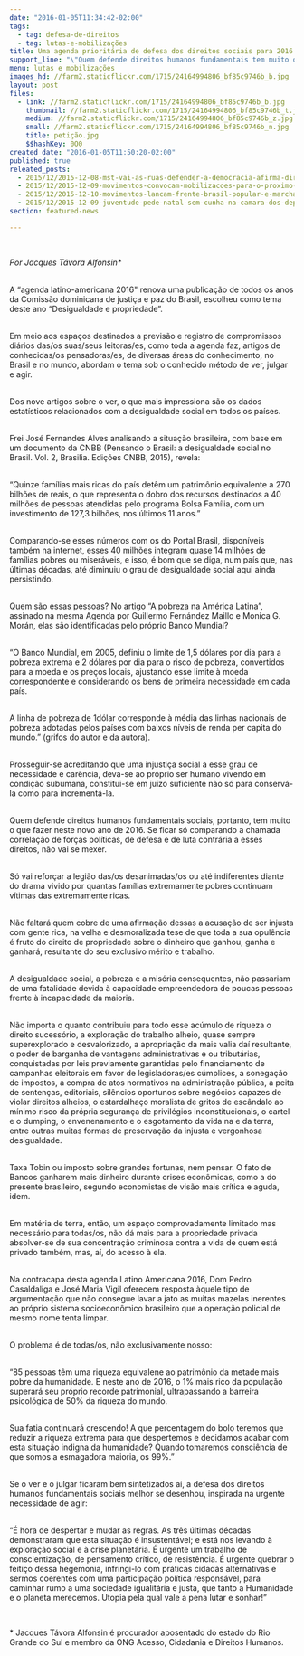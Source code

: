 ```yaml
---
date: "2016-01-05T11:34:42-02:00"
tags:
  - tag: defesa-de-direitos
  - tag: lutas-e-mobilizações
title: Uma agenda prioritária de defesa dos direitos sociais para 2016
support_line: "\"Quem defende direitos humanos fundamentais tem muito o que fazer neste novo ano de 2016. Se ficar só comparando a chamada correlação de forças políticas, não vai se mexer\", escreve Alfonsin"
menu: lutas e mobilizações
images_hd: //farm2.staticflickr.com/1715/24164994806_bf85c9746b_b.jpg
layout: post
files:
  - link: //farm2.staticflickr.com/1715/24164994806_bf85c9746b_b.jpg
    thumbnail: //farm2.staticflickr.com/1715/24164994806_bf85c9746b_t.jpg
    medium: //farm2.staticflickr.com/1715/24164994806_bf85c9746b_z.jpg
    small: //farm2.staticflickr.com/1715/24164994806_bf85c9746b_n.jpg
    title: petição.jpg
    $$hashKey: 0O0
created_date: "2016-01-05T11:50:20-02:00"
published: true
releated_posts:
  - 2015/12/2015-12-08-mst-vai-as-ruas-defender-a-democracia-afirma-dirigente.md
  - 2015/12/2015-12-09-movimentos-convocam-mobilizacoes-para-o-proximo-dia-16-12.md
  - 2015/12/2015-12-10-movimentos-lancam-frente-brasil-popular-e-marcham-em-defesa-da-democracia-no-rs.md
  - 2015/12/2015-12-09-juventude-pede-natal-sem-cunha-na-camara-dos-deputados-em-brasilia.md
section: featured-news

---
```

<p>&nbsp;</p>

<p><em>Por Jacques T&aacute;vora Alfonsin*</em></p>

<p><br />
A &ldquo;agenda latino-americana 2016&quot; renova uma publica&ccedil;&atilde;o de todos os anos da Comiss&atilde;o dominicana de justi&ccedil;a e paz do Brasil, escolheu como tema deste ano &ldquo;Desigualdade e propriedade&rdquo;.</p>

<p><br />
Em meio aos espa&ccedil;os destinados a previs&atilde;o e registro de compromissos di&aacute;rios das/os suas/seus leitoras/es, como toda a agenda faz, artigos de conhecidas/os pensadoras/es, de diversas &aacute;reas do conhecimento, no Brasil e no mundo, abordam o tema sob o conhecido m&eacute;todo de ver, julgar e agir.</p>

<p><br />
Dos nove artigos sobre o ver, o que mais impressiona s&atilde;o os dados estat&iacute;sticos relacionados com a desigualdade social em todos os pa&iacute;ses.</p>

<p><br />
Frei Jos&eacute; Fernandes Alves analisando a situa&ccedil;&atilde;o brasileira, com base em um documento da CNBB (Pensando o Brasil: a desigualdade social no Brasil. Vol. 2, Brasilia. Edi&ccedil;&otilde;es CNBB, 2015), revela:</p>

<p><br />
&ldquo;Quinze fam&iacute;lias mais ricas do pa&iacute;s det&ecirc;m um patrim&ocirc;nio equivalente a 270 bilh&otilde;es de reais, o que representa o dobro dos recursos destinados a 40 milh&otilde;es de pessoas atendidas pelo programa Bolsa Fam&iacute;lia, com um investimento de 127,3 bilh&otilde;es, nos &uacute;ltimos 11 anos.&rdquo;</p>

<p><br />
Comparando-se esses n&uacute;meros com os do Portal Brasil, dispon&iacute;veis tamb&eacute;m na internet, esses 40 milh&otilde;es integram quase 14 milh&otilde;es de fam&iacute;lias pobres ou miser&aacute;veis, e isso, &eacute; bom que se diga, num pa&iacute;s que, nas &uacute;ltimas d&eacute;cadas, at&eacute; diminuiu o grau de desigualdade social aqui ainda persistindo.</p>

<p><br />
Quem s&atilde;o essas pessoas? No artigo &ldquo;A pobreza na Am&eacute;rica Latina&rdquo;, assinado na mesma Agenda por Guillermo Fern&aacute;ndez Maillo e Monica G. Mor&aacute;n, elas s&atilde;o identificadas pelo pr&oacute;prio Banco Mundial?</p>

<p><br />
&ldquo;O Banco Mundial, em 2005, definiu o limite de 1,5 d&oacute;lares por dia para a pobreza extrema e 2 d&oacute;lares por dia para o risco de pobreza, convertidos para a moeda e os pre&ccedil;os locais, ajustando esse limite &agrave; moeda correspondente e considerando os bens de primeira necessidade em cada pa&iacute;s.</p>

<p><br />
A linha de pobreza de 1d&oacute;lar corresponde &agrave; m&eacute;dia das linhas nacionais de pobreza adotadas pelos pa&iacute;ses com baixos n&iacute;veis de renda per capita do mundo.&rdquo; (grifos do autor e da autora).</p>

<p><br />
Prosseguir-se acreditando que uma injusti&ccedil;a social a esse grau de necessidade e car&ecirc;ncia, deva-se ao pr&oacute;prio ser humano vivendo em condi&ccedil;&atilde;o subumana, constitui-se em ju&iacute;zo suficiente n&atilde;o s&oacute; para conserv&aacute;-la como para increment&aacute;-la.</p>

<p><br />
Quem defende direitos humanos fundamentais sociais, portanto, tem muito o que fazer neste novo ano de 2016. Se ficar s&oacute; comparando a chamada correla&ccedil;&atilde;o de for&ccedil;as pol&iacute;ticas, de defesa e de luta contr&aacute;ria a esses direitos, n&atilde;o vai se mexer.</p>

<p><br />
S&oacute; vai refor&ccedil;ar a legi&atilde;o das/os desanimadas/os ou at&eacute; indiferentes diante do drama vivido por quantas fam&iacute;lias extremamente pobres continuam v&iacute;timas das extremamente ricas.</p>

<p><br />
N&atilde;o faltar&aacute; quem cobre de uma afirma&ccedil;&atilde;o dessas a acusa&ccedil;&atilde;o de ser injusta com gente rica, na velha e desmoralizada tese de que toda a sua opul&ecirc;ncia &eacute; fruto do direito de propriedade sobre o dinheiro que ganhou, ganha e ganhar&aacute;, resultante do seu exclusivo m&eacute;rito e trabalho.</p>

<p><br />
A desigualdade social, a pobreza e a mis&eacute;ria consequentes, n&atilde;o passariam de uma fatalidade devida &agrave; capacidade empreendedora de poucas pessoas frente &agrave; incapacidade da maioria.</p>

<p><br />
N&atilde;o importa o quanto contribuiu para todo esse ac&uacute;mulo de riqueza o direito sucess&oacute;rio, a explora&ccedil;&atilde;o do trabalho alheio, quase sempre superexplorado e desvalorizado, a apropria&ccedil;&atilde;o da mais valia da&iacute; resultante, o poder de barganha de vantagens administrativas e ou tribut&aacute;rias, conquistadas por leis previamente garantidas pelo financiamento de campanhas eleitorais em favor de legisladoras/es c&uacute;mplices, a sonega&ccedil;&atilde;o de impostos, a compra de atos normativos na administra&ccedil;&atilde;o p&uacute;blica, a peita de senten&ccedil;as, editoriais, sil&ecirc;ncios oportunos sobre neg&oacute;cios capazes de violar direitos alheios, o estardalha&ccedil;o moralista de gritos de esc&acirc;ndalo ao m&iacute;nimo risco da pr&oacute;pria seguran&ccedil;a de privil&eacute;gios inconstitucionais, o cartel e o dumping, o envenenamento e o esgotamento da vida na e da terra, entre outras muitas formas de preserva&ccedil;&atilde;o da injusta e vergonhosa desigualdade.</p>

<p><br />
Taxa Tobin ou imposto sobre grandes fortunas, nem pensar. O fato de Bancos ganharem mais dinheiro durante crises econ&ocirc;micas, como a do presente brasileiro, segundo economistas de vis&atilde;o mais cr&iacute;tica e aguda, idem.</p>

<p><br />
Em mat&eacute;ria de terra, ent&atilde;o, um espa&ccedil;o comprovadamente limitado mas necess&aacute;rio para todas/os, n&atilde;o d&aacute; mais para a propriedade privada absolver-se de sua concentra&ccedil;&atilde;o criminosa contra a vida de quem est&aacute; privado tamb&eacute;m, mas, a&iacute;, do acesso &agrave; ela.</p>

<p><br />
Na contracapa desta agenda Latino Americana 2016, Dom Pedro Casaldaliga e Jos&eacute; Maria Vigil oferecem resposta &agrave;quele tipo de argumenta&ccedil;&atilde;o que n&atilde;o consegue lavar a jato as muitas mazelas inerentes ao pr&oacute;prio sistema socioecon&ocirc;mico brasileiro que a opera&ccedil;&atilde;o policial de mesmo nome tenta limpar.</p>

<p><br />
O problema &eacute; de todas/os, n&atilde;o exclusivamente nosso:</p>

<p><br />
&ldquo;85 pessoas t&ecirc;m uma riqueza equivalene ao patrim&ocirc;nio da metade mais pobre da humanidade. E neste ano de 2016, o 1% mais rico da popula&ccedil;&atilde;o superar&aacute; seu pr&oacute;prio recorde patrimonial, ultrapassando a barreira psicol&oacute;gica de 50% da riqueza do mundo.</p>

<p><br />
Sua fatia continuar&aacute; crescendo! A que percentagem do bolo teremos que reduzir a riqueza extrema para que despertemos e decidamos acabar com esta situa&ccedil;&atilde;o indigna da humanidade? Quando tomaremos consci&ecirc;ncia de que somos a esmagadora maioria, os 99%.&rdquo;</p>

<p><br />
Se o ver e o julgar ficaram bem sintetizados a&iacute;, a defesa dos direitos humanos fundamentais sociais melhor se desenhou, inspirada na urgente necessidade de agir:</p>

<p><br />
&ldquo;&Eacute; hora de despertar e mudar as regras. As tr&ecirc;s &uacute;ltimas d&eacute;cadas demonstraram que esta situa&ccedil;&atilde;o &eacute; insustent&aacute;vel; e est&aacute; nos levando &agrave; explora&ccedil;&atilde;o social e &agrave; crise planet&aacute;ria. &Eacute; urgente um trabalho de conscientiza&ccedil;&atilde;o, de pensamento cr&iacute;tico, de resist&ecirc;ncia. &Eacute; urgente quebrar o feiti&ccedil;o dessa hegemonia, infringi-lo com pr&aacute;ticas cidad&atilde;s alternativas e sermos coerentes com uma participa&ccedil;&atilde;o pol&iacute;tica respons&aacute;vel, para caminhar rumo a uma sociedade igualit&aacute;ria e justa, que tanto a Humanidade e o planeta merecemos. Utopia pela qual vale a pena lutar e sonhar!&rdquo;</p>

<p>&nbsp;</p>

<p>* Jacques T&aacute;vora Alfonsin &eacute; procurador aposentado do estado do Rio Grande do Sul e membro da ONG Acesso, Cidadania e Direitos Humanos.</p>

<p>&nbsp;</p>
